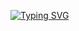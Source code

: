 <a href="https://git.io/typing-svg"><img src="https://readme-typing-svg.demolab.com?font=Fira+Code&weight=300&size=22&pause=500&color=730CF7&center=true&repeat=false&random=false&width=435&lines=Hey%2C+there+%F0%9F%91%8B!;It's+Eya+Darouaz.;Welcome+to+my+Github." alt="Typing SVG" /></a>
<!--
**eyadarouaz/eyadarouaz** is a ✨ _special_ ✨ repository because its `README.md` (this file) appears on your GitHub profile.

Here are some ideas to get you started:

- 🔭 I’m currently working on ...
- 🌱 I’m currently learning ...
- 👯 I’m looking to collaborate on ...
- 🤔 I’m looking for help with ...
- 💬 Ask me about ...
- 📫 How to reach me: ...
- 😄 Pronouns: ...
- ⚡ Fun fact: ...
-->
